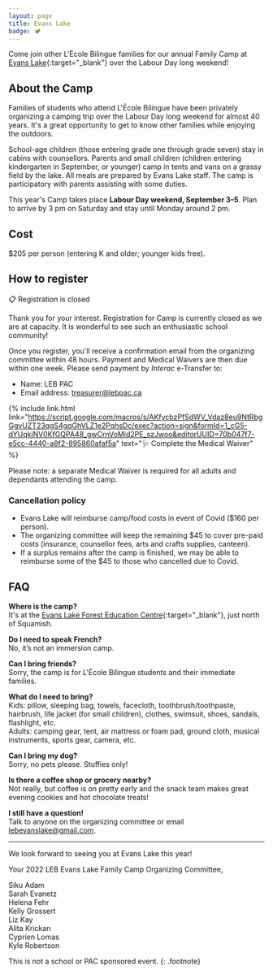 ```yaml
---
layout: page
title: Evans Lake
badge: 🏕
---
```


Come join other L'École Bilingue families for our annual Family Camp at [Evans Lake](https://evanslake.com/){:target="_blank"} over the Labour Day long weekend!

## About the Camp

Families of students who attend L'École Bilingue have been privately organizing a camping trip over the Labour Day long weekend for almost 40 years. It's a great opportunity to get to know other families while enjoying the outdoors.

School-age children (those entering grade one through grade seven) stay in cabins with counsellors. Parents and small children (children entering kindergarten in September, or younger) camp in tents and vans on a grassy field by the lake. All meals are prepared by Evans Lake staff. The camp is participatory with parents assisting with some duties.

This year's Camp takes place **Labour Day weekend, September 3–5**. Plan to arrive by 3 pm on Saturday and stay until Monday around 2 pm.

## Cost

$205 per person (entering K and older; younger kids free).

## How to register 

<div class="message message-icon">
  📋 Registration is closed
</div>

<div class="message-highlight">
  <p>Thank you for your interest. Registration for Camp is currently closed as we are at capacity. It is wonderful to see such an enthusiastic school community!</p>
</div>

Once you register, you'll receive a confirmation email from the organizing committee within 48 hours. Payment and Medical Waivers are then due within one week. Please send payment by _Interac_ e-Transfer to:

*	Name: LEB PAC
*	Email address: treasurer@lebpac.ca

{% include link.html link="https://script.google.com/macros/s/AKfycbzPfSdWV_Vdaz8eu9NtRbgGgvUZT23qgS4gqGhVLZ1e2PqhsDc/exec?action=sign&formId=1_cG5-dYUqkjNV0KfGQPA48_gwCrnVoMid2PE_szJwoo&editorUUID=70b047f7-e5cc-4440-a8f2-895860afaf5a" text="🩺 Complete the Medical Waiver" %}

Please note: a separate Medical Waiver is required for all adults and dependants attending the camp.

### Cancellation policy

*	Evans Lake will reimburse camp/food costs in event of Covid ($160 per person).
*	The organizing committee will keep the remaining $45 to cover pre-paid costs (insurance, counsellor fees, arts and crafts supplies, canteen).
*	If a surplus remains after the camp is finished, we may be able to reimburse some of the $45 to those who cancelled due to Covid.

## FAQ

**Where is the camp?**  
It's at the [Evans Lake Forest Education Centre](https://goo.gl/maps/eU2bzYBFbjybUhtz7){:target="_blank"}, just north of Squamish.

**Do I need to speak French?**  
No, it’s not an immersion camp.

**Can I bring friends?**  
Sorry, the camp is for L'École Bilingue students and their immediate families.

**What do I need to bring?**  
Kids: pillow, sleeping bag, towels, facecloth, toothbrush/toothpaste, hairbrush, life jacket (for small children), clothes, swimsuit, shoes, sandals, flashlight, etc.  
Adults: camping gear, tent, air mattress or foam pad, ground cloth, musical instruments, sports gear, camera, etc.

**Can I bring my dog?**  
Sorry, no pets please. Stuffies only!

**Is there a coffee shop or grocery nearby?**  
Not really, but coffee is on pretty early and the snack team makes great evening cookies and hot chocolate treats!

**I still have a question!**  
Talk to anyone on the organizing committee or email [lebevanslake@gmail.com](mailto:lebevanslake@gmail.com).

---

We look forward to seeing you at Evans Lake this year!

Your 2022 LEB Evans Lake Family Camp Organizing Committee,

Siku Adam  
Sarah Evanetz  
Helena Fehr  
Kelly Grossert  
Liz Kay  
Alita Krickan  
Cyprien Lomas  
Kyle Robertson

This is not a school or PAC sponsored event.
{: .footnote}